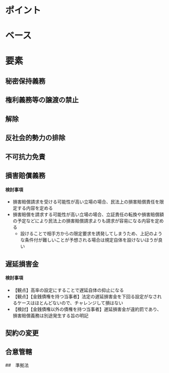 # ポイント

# ベース
 
# 要素
## 秘密保持義務

## 権利義務等の譲渡の禁止

## 解除

## 反社会的勢力の排除

## 不可抗力免責

## 損害賠償義務
#### 検討事項
- 損害賠償請求を受ける可能性が高い立場の場合、民法上の損害賠償責任を限定する内容を定める
- 損害賠償を請求する可能性が高い立場の場合、立証責任の転換や損害賠償額の予定などにより民法上の損害賠償請求よりも請求が容易になる内容を定める
  - 設けることで相手方からの限定要求を誘発してしまうため、上記のような条件付が難しいことが予想される場合は規定自体を設けないほうが良い

## 遅延損害金
#### 検討事項
- 【観点】高率の設定にすることで遅延自体の抑止になる
- 【観点】【金銭債権を持つ当事者】法定の遅延損害金を下回る設定がなされるケースはほとんどないので、チャレンジして損はない
- 【検討】【金銭債権以外の債権を持つ当事者】遅延損害金が違約罰であり、損害賠償義務は別途発生する旨の明記

## 契約の変更

## 合意管轄

##　準拠法
